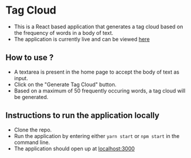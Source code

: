# Tag Cloud

- This is a React based application that generates a tag cloud based on the frequency of words in a body of text.
- The application is currently live and can be viewed [here](https://tag-cloud.netlify.app/)

## How to use ?

- A textarea is present in the home page to accept the body of text as input.
- Click on the "Generate Tag Cloud" button.
- Based on a maximum of 50 frequently occuring words, a tag cloud will be generated.

## Instructions to run the application locally

- Clone the repo.
- Run the application by entering either `yarn start` or `npm start` in the command line.
- The application should open up at [localhost:3000](http://localhost:3000/)
